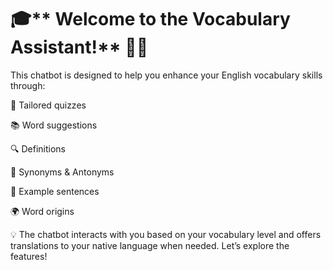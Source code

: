 # 🎓** Welcome to the Vocabulary Assistant!** 🧠💬

This chatbot is designed to help you enhance your English vocabulary skills through:

📝 Tailored quizzes

📚 Word suggestions

🔍 Definitions

🔄 Synonyms & Antonyms

📝 Example sentences

🌍 Word origins

💡 The chatbot interacts with you based on your vocabulary level and offers translations to your native language when needed. Let’s explore the features!
